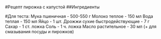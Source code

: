 #Рецепт пирожка с капустой
##Ингредиенты

#Для теста:
Мука пшеничная - 500-550 г
Молоко теплое - 150 мл
Вода теплая - 150 мл
Яйцо - 1 шт.
Дрожжи сухие быстродействующие - 7 г
Сахар - 1 ст. ложка
Соль - 1 ч. ложка
Масло растительное - 30 мл (+ для смазывания посуды и пирожков)